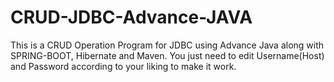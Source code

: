 # CRUD-JDBC-Advance-JAVA
This is a CRUD Operation Program for JDBC using Advance Java along with SPRING-BOOT, Hibernate and Maven. You just need to edit Username(Host) and Password according to your liking to make it work.
